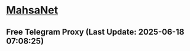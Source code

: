 
# [MahsaNet](https://t.me/mahsa_net)
## Free Telegram Proxy (Last Update: 2025-06-18 07:08:25)

    